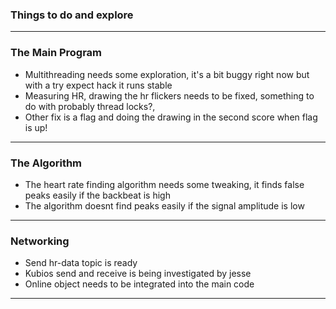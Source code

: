 
### Things to do and explore
---
### The Main Program

- Multithreading needs some exploration, it's a bit buggy right now but with a try expect hack it runs stable
- Measuring HR, drawing the hr flickers needs to be fixed, something to do with probably thread locks?,
- Other fix is a flag and doing the drawing in the second score when flag is up!
---
### The Algorithm

- The heart rate finding algorithm needs some tweaking, it finds false peaks easily if the backbeat is high
- The algorithm doesnt find peaks easily if the signal amplitude is low
---
### Networking

- Send hr-data topic is ready
- Kubios send and receive is being investigated by jesse
- Online object needs to be integrated into the main code

---
